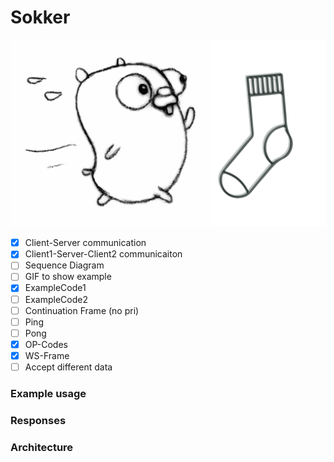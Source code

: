 # Sokker
![Alt text](/logo/sokker2.jpg?raw=true "Sokker logo")


- [X] Client-Server communication
- [X] Client1-Server-Client2 communicaiton
- [ ] Sequence Diagram
- [ ] GIF to show example
- [X] ExampleCode1
- [ ] ExampleCode2
- [ ] Continuation Frame (no pri)
- [ ] Ping
- [ ] Pong
- [X] OP-Codes
- [X] WS-Frame
- [ ] Accept different data

### Example usage

### Responses

### Architecture
